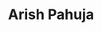 ---
title: Arish Pahuja
biosmall: "Arish is a 2021 batch student of Government Medical College, Ratlam"
biolarge: 
avatar: m
twitter:
instagram:
multiple: true
---